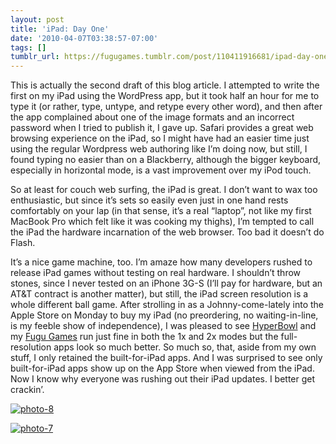 ```yaml
---
layout: post
title: 'iPad: Day One'
date: '2010-04-07T03:38:57-07:00'
tags: []
tumblr_url: https://fugugames.tumblr.com/post/110411916681/ipad-day-one
---
```

This is actually the second draft of this blog article. I attempted to write the first on my iPad using the WordPress app, but it took half an hour for me to type it (or rather, type, untype, and retype every other word), and then after the app complained about one of the image formats and an incorrect password when I tried to publish it, I gave up. Safari provides a great web browsing experience on the iPad, so I might have had an easier time just using the regular Wordpress web authoring like I’m doing now, but still, I found typing no easier than on a Blackberry, although the bigger keyboard, especially in horizontal mode, is a vast improvement over my iPod touch.

So at least for couch web surfing, the iPad is great. I don’t want to wax too enthusiastic, but since it’s sets so easily even just in one hand rests comfortably on your lap (in that sense, it’s a real “laptop”, not like my first MacBook Pro which felt like it was cooking my thighs), I’m tempted to call the iPad the hardware incarnation of the web browser. Too bad it doesn’t do Flash.

It’s a nice game machine, too. I’m amaze how many developers rushed to release iPad games without testing on real hardware. I shouldn’t throw stones, since I never tested on an iPhone 3G-S (I’ll pay for hardware, but an AT&T contract is another matter), but still, the iPad screen resolution is a whole different ball game. After strolling in as a Johnny-come-lately into the Apple Store on Monday to buy my iPad (no preordering, no waiting-in-line, is my feeble show of independence), I was pleased to see [HyperBowl](http://hyperbowl3d.com/) and my [Fugu Games](http://fugugames.com/) run just fine in both the 1x and 2x modes but the full-resolution apps look so much better. So much so, that, aside from my own stuff, I only retained the built-for-iPad apps. And I was surprised to see only built-for-iPad apps show up on the App Store when viewed from the iPad. Now I know why everyone was rushing out their iPad updates. I better get crackin’.

[![](http://itshardtofondlepenguins.com/wp-content/uploads/2010/04/photo-8.png "photo-8")](http://itshardtofondlepenguins.com/wp-content/uploads/2010/04/photo-8.png)

[![](http://itshardtofondlepenguins.com/wp-content/uploads/2010/04/photo-7.png "photo-7")](http://itshardtofondlepenguins.com/wp-content/uploads/2010/04/photo-7.png)

